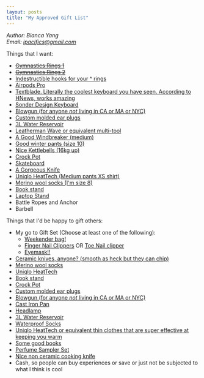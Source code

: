 ```yaml
---
layout: posts
title: "My Approved Gift List"
---
```

*Author: Bianca Yang*<br>
*Email: <a href="mailto:ipacifics@gmail.com?subject=Hello from the XDRT Blog">ipacifics@gmail.com</a>*<br>

Things that I want:
* ~~[Gymnastics Rings 1](https://www.amazon.com/Rep-Gymnastic-Rings-Numbered-Straps/dp/B00QR1J5NY/)~~
* ~~[Gymnastics Rings 2](https://www.amazon.com/Gymnastic-Fitness-Exercise-Wooden-Gymnast/dp/B01FTOCY0A/)~~
* [Indestructible hooks for your ^ rings](https://www.amazon.com/Jungle-Gym-Kingdom-Playground-Capacity/dp/B015OXL2MW/)
* [Airpods Pro](https://www.apple.com/airpods-pro/)
* [Textblade. Literally the coolest keyboard you have seen. According to HNews, works amazing](https://waytools.com/store/showroom/info/textblade/tablet)
* [Sonder Design Keyboard](https://sonderdesign.com)
* [Blowgun (for anyone *not* living in CA or MA or NYC)](https://www.amazon.com/Venom-Blowguns®-40-Darts-Made/dp/B008H7M0Q0/)
* [Custom molded ear plugs](https://www.amazon.com/Decibullz-Earplugs-Comfortable-Protection-Shooting/dp/B01N129AQ8/)
* [3L Water Reservoir](https://www.amazon.com/CamelBak-Crux-Reservoir-Set-Blue/dp/B01LA5FCJ2/)
* [Leatherman Wave or equivalent multi-tool](https://www.amazon.com/LEATHERMAN-Wave-Multitool-Stainless-Steel/dp/B079MJBP21/)
* [A Good Windbreaker (medium)](https://www.marmot.com/womens-trail-wind-hoody-58840.html)
* [Good winter pants (size 10)](https://www.duluthtrading.com/womens-no-exposure-bonded-flex-fire-hose-pant-84805.html?dwvar_84805_color=BLK&cgid=womens-bottoms-lined-pants#start=4&cgid=womens-bottoms-lined-pants)
* [Nice Kettlebells (16kg up)](https://aderfitness.com/product-category/kettlebells/)
* [Crock Pot](https://www.amazon.com/Crock-Pot-SCV401-TR-4-Quart-Manual-Cooker/dp/B000AB32PE/)
* [Skateboard](https://www.skatewarehouse.com/buildcomplete.html#deck=GIBMNVDK&trucks=TUSOTRBKBKJ&wheels=RICLOWH540&bearings=BSREDBR&hardware=BSHW1&griptape=JSGT)
* [A Gorgeous Knife](https://www.marttiini.fi/epages/MarttiiniShop.sf/en_GB/?ObjectPath=/Shops/MarttiiniShop/Products/127012)
* [Uniqlo HeatTech (Medium pants XS shirt)](https://www.uniqlo.com/us/en/women/heattech-collection)
* [Merino wool socks (I'm size 8)](https://www.amazon.com/DANISH-ENDURANCE-Merino-Light-9-5-12-5/dp/B07D8VRCTW/)
* [Book stand](https://www.amazon.com/Adjustable-Portable-Hardcover-Textbooks-Bookrest/dp/B07HC9D6Y8/)
* [Laptop Stand](https://www.amazon.com/Adjustable-Portable-Workstation-Notebook-Ergonomic/dp/B088PRM33M/ref=sr_1_33?dchild=1&keywords=laptop+stand&qid=1591123222&sr=8-33)
* Battle Ropes and Anchor
* Barbell

Things that I'd be happy to gift others:
* My go to Gift Set (Choose at least one of the following):
  * [Weekender bag!](https://www.amazon.com/Foldable-Weekender-Compartment-Water-proof-Resistant/dp/B07GVK5VQ1/)
  * [Finger Nail Clippers](https://www.amazon.com/Seki-Stainless-Fingernail-Clipper-SS-106/dp/B000F35R00/) OR
  [Toe Nail clipper](https://kaiscissors.com/kai-type-003l-nail-clippers/)
  * [Eyemask!!](https://www.amazon.com/gp/product/B00ZTC56O4/)
* [Ceramic knives, anyone? (smooth as heck but they can chip)](https://www.amazon.com/Kyocera-FK-2PC-WH3-Revolution-Ceramic/dp/B000KU7I50/)
* [Merino wool socks](https://www.amazon.com/DANISH-ENDURANCE-Merino-Light-9-5-12-5/dp/B07D8VRCTW/)
* [Uniqlo HeatTech](https://www.uniqlo.com/us/en/women/heattech-collection)
* [Book stand](https://www.amazon.com/Adjustable-Portable-Hardcover-Textbooks-Bookrest/dp/B07HC9D6Y8/)
* [Crock Pot](https://www.amazon.com/Crock-Pot-SCV401-TR-4-Quart-Manual-Cooker/dp/B000AB32PE/)
* [Custom molded ear plugs](https://www.amazon.com/Decibullz-Earplugs-Comfortable-Protection-Shooting/dp/B01N129AQ8/)
* [Blowgun (for anyone *not* living in CA or MA or NYC)](https://www.amazon.com/Venom-Blowguns®-40-Darts-Made/dp/B008H7M0Q0/)
* [Cast Iron Pan](https://www.amazon.com/Lodge-Skillet-Pre-Seasoned-Skillet-Silicone/dp/B00G2XGC88/)
* [Headlamp](https://www.amazon.com/Foxelli-Headlamp-Flashlight-2-Pack-Lightweight/dp/B07VCTYYZX/)
* [3L Water Reservoir](https://www.amazon.com/CamelBak-Crux-Reservoir-Set-Blue/dp/B01LA5FCJ2/)
* [Waterproof Socks](https://www.amazon.com/RANDY-SUN-Waterproof-Half-Cushion-Multisport/dp/B07BXMDPW5/)
* [Uniqlo HeatTech or equivalent thin clothes that are super effective at keeping you warm](https://www.uniqlo.com/us/en/women/heattech-collection)
* [Some good books](https://xrdt.github.io/books_readings.html)
* [Perfume Sampler Set](https://www.sephora.com/product/replica-memory-box-P446793?icid2=products%20grid:p446793)
* [Nice non ceramic cooking knife](https://www.amazon.com/Mercer-Cutlery-Japanese-Style-Santoku-Knife/dp/B001EN6D62/)
* Cash, so people can buy experiences or save or just not be subjected to what I think is cool
